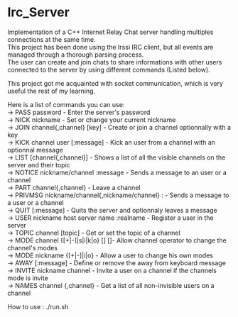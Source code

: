 # Irc_Server

Implementation of a C++ Internet Relay Chat server handling multiples connections at the same time.  
This project has been done using the Irssi IRC client, but all events are managed through a thorough parsing process.  
The user can create and join chats to share informations with other users connected to the server by using different commands (Listed below).  
 
This project got me acquainted with socket communication, which is very useful the rest of my learning.

Here is a list of commands you can use:  
  -> PASS password - Enter the server's password  
  -> NICK nickname - Set or change your current nickname  
  -> JOIN channel{,channel} [key] - Create or join a channel optionnally with a key  
  -> KICK channel user [:message] - Kick an user from a channel with an optionnal message  
  -> LIST [channel{,channel}] - Shows a list of all the visible channels on the server and their topic  
  -> NOTICE nickname/channel :message - Sends a message to an user or a channel  
  -> PART channel{,channel} - Leave a channel  
  -> PRIVMSG nickname/channel{,nickname/channel} :<message> - Sends a message to a user or a channel  
  -> QUIT [:message] - Quits the server and optionnaly leaves a message  
  -> USER nickname host server name :realname - Register a user in the server  
  -> TOPIC channel [topic] - Get or set the topic of a channel  
  -> MODE channel {[+|-]|s|i|k|o} [<nickname>] [<key>]- Allow channel operator to change the channel's modes  
  -> MODE nickname {[+|-]|i|o} - Allow a user to change his own modes  
  -> AWAY [:message] - Define or remove the away from keyboard message  
  -> INVITE nickname channel - Invite a user on a channel if the channels mode is invite  
  -> NAMES channel {,channel} - Get a list of all non-invisible users on a channel  
    
How to use : ./run.sh  


